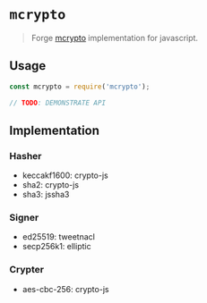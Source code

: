 # `mcrypto`

> Forge [mcrypto](https://github.com/ArcBlock/mcrypto) implementation for javascript.

## Usage

```javascript
const mcrypto = require('mcrypto');

// TODO: DEMONSTRATE API
```

## Implementation

### Hasher

- keccakf1600: crypto-js
- sha2: crypto-js
- sha3: jssha3

### Signer

- ed25519: tweetnacl
- secp256k1: elliptic

### Crypter

- aes-cbc-256: crypto-js
